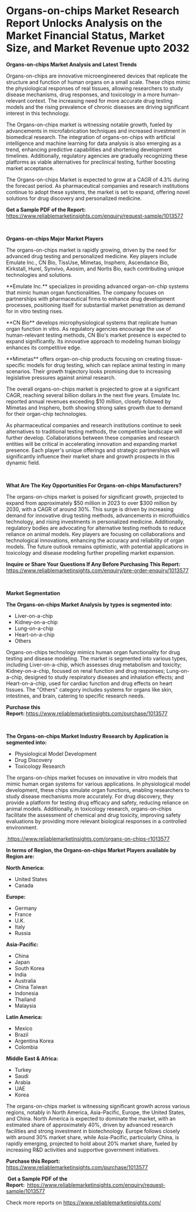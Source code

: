 <p><h1>Organs-on-chips Market Research Report Unlocks Analysis on the Market Financial Status, Market Size, and Market Revenue upto 2032</h1></p><p><strong>Organs-on-chips Market Analysis and Latest Trends</strong></p>
<p><p>Organs-on-chips are innovative microengineered devices that replicate the structure and function of human organs on a small scale. These chips mimic the physiological responses of real tissues, allowing researchers to study disease mechanisms, drug responses, and toxicology in a more human-relevant context. The increasing need for more accurate drug testing models and the rising prevalence of chronic diseases are driving significant interest in this technology.</p><p>The Organs-on-chips market is witnessing notable growth, fueled by advancements in microfabrication techniques and increased investment in biomedical research. The integration of organs-on-chips with artificial intelligence and machine learning for data analysis is also emerging as a trend, enhancing predictive capabilities and shortening development timelines. Additionally, regulatory agencies are gradually recognizing these platforms as viable alternatives for preclinical testing, further boosting market acceptance.</p><p>The Organs-on-chips Market is expected to grow at a CAGR of 4.3% during the forecast period. As pharmaceutical companies and research institutions continue to adopt these systems, the market is set to expand, offering novel solutions for drug discovery and personalized medicine.</p></p>
<p><strong>Get a Sample PDF of the Report:&nbsp;</strong> <a href="https://www.reliablemarketinsights.com/enquiry/request-sample/1013577?utm_campaign=3212&utm_medium=2&utm_source=Github&utm_content=ia&utm_term=05032025&utm_id=organs-on-chips">https://www.reliablemarketinsights.com/enquiry/request-sample/1013577</a></p>
<p>&nbsp;</p>
<p><strong>Organs-on-chips Major Market Players</strong></p>
<p><p>The organs-on-chips market is rapidly growing, driven by the need for advanced drug testing and personalized medicine. Key players include Emulate Inc., CN Bio, TissUse, Mimetas, Insphero, Ascendance Bio, Kirkstall, Hurel, Synvivo, Axosim, and Nortis Bio, each contributing unique technologies and solutions.</p><p>**Emulate Inc.** specializes in providing advanced organ-on-chip systems that mimic human organ functionalities. The company focuses on partnerships with pharmaceutical firms to enhance drug development processes, positioning itself for substantial market penetration as demand for in vitro testing rises.</p><p>**CN Bio** develops microphysiological systems that replicate human organ function in vitro. As regulatory agencies encourage the use of human-relevant testing methods, CN Bio's market presence is expected to expand significantly. Its innovative approach to modeling human biology enhances its competitive edge.</p><p>**Mimetas** offers organ-on-chip products focusing on creating tissue-specific models for drug testing, which can replace animal testing in many scenarios. Their growth trajectory looks promising due to increasing legislative pressures against animal research.</p><p>The overall organs-on-chips market is projected to grow at a significant CAGR, reaching several billion dollars in the next five years. Emulate Inc. reported annual revenues exceeding $10 million, closely followed by Mimetas and Insphero, both showing strong sales growth due to demand for their organ-chip technologies.</p><p>As pharmaceutical companies and research institutions continue to seek alternatives to traditional testing methods, the competitive landscape will further develop. Collaborations between these companies and research entities will be critical in accelerating innovation and expanding market presence. Each player's unique offerings and strategic partnerships will significantly influence their market share and growth prospects in this dynamic field.</p></p>
<p>&nbsp;</p>
<p><strong>What Are The Key Opportunities For Organs-on-chips Manufacturers?</strong></p>
<p><p>The organs-on-chips market is poised for significant growth, projected to expand from approximately $50 million in 2023 to over $300 million by 2030, with a CAGR of around 30%. This surge is driven by increasing demand for innovative drug testing methods, advancements in microfluidics technology, and rising investments in personalized medicine. Additionally, regulatory bodies are advocating for alternative testing methods to reduce reliance on animal models. Key players are focusing on collaborations and technological innovations, enhancing the accuracy and reliability of organ models. The future outlook remains optimistic, with potential applications in toxicology and disease modeling further propelling market expansion.</p></p>
<p><strong>Inquire or Share Your Questions If Any Before Purchasing This Report:</strong> <a href="https://www.reliablemarketinsights.com/enquiry/pre-order-enquiry/1013577?utm_campaign=3212&utm_medium=2&utm_source=Github&utm_content=ia&utm_term=05032025&utm_id=organs-on-chips">https://www.reliablemarketinsights.com/enquiry/pre-order-enquiry/1013577</a></p>
<p>&nbsp;</p>
<p><strong>Market Segmentation</strong></p>
<p><strong>The Organs-on-chips Market Analysis by types is segmented into:</strong></p>
<p><ul><li>Liver-on-a-chip</li><li>Kidney-on-a-chip</li><li>Lung-on-a-chip</li><li>Heart-on-a-chip</li><li>Others</li></ul></p>
<p><p>Organs-on-chips technology mimics human organ functionality for drug testing and disease modeling. The market is segmented into various types, including Liver-on-a-chip, which assesses drug metabolism and toxicity; Kidney-on-a-chip, focused on renal function and drug responses; Lung-on-a-chip, designed to study respiratory diseases and inhalation effects; and Heart-on-a-chip, used for cardiac function and drug effects on heart tissues. The "Others" category includes systems for organs like skin, intestines, and brain, catering to specific research needs.</p></p>
<p><strong>Purchase this Report:&nbsp;</strong><a href="https://www.reliablemarketinsights.com/purchase/1013577?utm_campaign=3212&utm_medium=2&utm_source=Github&utm_content=ia&utm_term=05032025&utm_id=organs-on-chips">https://www.reliablemarketinsights.com/purchase/1013577</a></p>
<p>&nbsp;</p>
<p><strong>The Organs-on-chips Market Industry Research by Application is segmented into:</strong></p>
<p><ul><li>Physiological Model Development</li><li>Drug Discovery</li><li>Toxicology Research</li></ul></p>
<p><p>The organs-on-chips market focuses on innovative in vitro models that mimic human organ systems for various applications. In physiological model development, these chips simulate organ functions, enabling researchers to study disease mechanisms more accurately. For drug discovery, they provide a platform for testing drug efficacy and safety, reducing reliance on animal models. Additionally, in toxicology research, organs-on-chips facilitate the assessment of chemical and drug toxicity, improving safety evaluations by providing more relevant biological responses in a controlled environment.</p></p>
<p><a href="https://www.reliablemarketinsights.com/organs-on-chips-r1013577?utm_campaign=3212&utm_medium=2&utm_source=Github&utm_content=ia&utm_term=05032025&utm_id=organs-on-chips">&nbsp;https://www.reliablemarketinsights.com/organs-on-chips-r1013577</a></p>
<p><strong>In terms of Region, the Organs-on-chips Market Players available by Region are:</strong></p>
<p>
    <p> <strong> North America: </strong>
        <ul>
            <li>United States</li>
            <li>Canada</li>
        </ul>
        </p> 
    <p> <strong> Europe: </strong>
        <ul>
            <li>Germany</li>
            <li>France</li>
            <li>U.K.</li>
            <li>Italy</li>
            <li>Russia</li>
        </ul>
        </p> 
    <p> <strong> Asia-Pacific: </strong>
        <ul>
            <li>China</li>
            <li>Japan</li>
            <li>South Korea</li>
            <li>India</li>
            <li>Australia</li>
            <li>China Taiwan</li>
            <li>Indonesia</li>
            <li>Thailand</li>
            <li>Malaysia</li>
        </ul>
        </p> 
    <p> <strong> Latin America: </strong>
        <ul>
            <li>Mexico</li>
            <li>Brazil</li>
            <li>Argentina Korea</li>
            <li>Colombia</li>
        </ul>
        </p> 
    <p> <strong> Middle East & Africa: </strong>
        <ul>
            <li>Turkey</li>
            <li>Saudi</li>
            <li>Arabia</li>
            <li>UAE</li>
            <li>Korea</li>
        </ul>
    </p>
    </p>
<p><p>The organs-on-chips market is witnessing significant growth across various regions, notably in North America, Asia-Pacific, Europe, the United States, and China. North America is expected to dominate the market, with an estimated share of approximately 40%, driven by advanced research facilities and strong investment in biotechnology. Europe follows closely with around 30% market share, while Asia-Pacific, particularly China, is rapidly emerging, projected to hold about 20% market share, fueled by increasing R&D activities and supportive government initiatives.</p></p>
<p><strong>Purchase this Report: </strong><a href="https://www.reliablemarketinsights.com/purchase/1013577?utm_campaign=3212&utm_medium=2&utm_source=Github&utm_content=ia&utm_term=05032025&utm_id=organs-on-chips">https://www.reliablemarketinsights.com/purchase/1013577</a></p>
<p>&nbsp;<strong>Get a Sample PDF of the Report:&nbsp;&nbsp;</strong><a href="https://www.reliablemarketinsights.com/enquiry/request-sample/1013577?utm_campaign=3212&utm_medium=2&utm_source=Github&utm_content=ia&utm_term=05032025&utm_id=organs-on-chips">https://www.reliablemarketinsights.com/enquiry/request-sample/1013577</a></p>
<p><strong></strong></p>
<p>Check more reports on <a href="https://www.reliablemarketinsights.com/?utm_campaign=3212&utm_medium=2&utm_source=Github&utm_content=ia&utm_term=05032025&utm_id=organs-on-chips">https://www.reliablemarketinsights.com/</a></p>